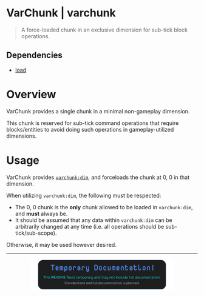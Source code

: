 
# VarChunk | varchunk
> A force-loaded chunk in an exclusive dimension for sub-tick block operations.

## Dependencies
- [load](https://github.com/sixslime/load)

# Overview
VarChunk provides a single chunk in a minimal non-gameplay dimension.

This chunk is reserved for sub-tick command operations that require blocks/entities to avoid doing such operations in gameplay-utilized dimensions.

# Usage
VarChunk provides [`varchunk:dim`](data/varchunk/dimension/dim.json), and forceloads the chunk at 0, 0 in that dimension.

When utilizing `varchunk:dim`, the following must be respected:
- The 0, 0 chunk is the **only** chunk allowed to be loaded in `varchunk:dim`, and **must** always be.
- It should be assumed that any data within `varchunk:dim` can be arbitrarily changed at any time (i.e. all operations should be sub-tick/sub-scope).

Otherwise, it may be used however desired.
___

<p align="center">
  <img src="https://raw.githubusercontent.com/sixslime/sixslime.github.io/refs/heads/main/info/logos/temporary_documentation.svg" width="75%" alt="Temporary Documentation Tag"/>
</p>
